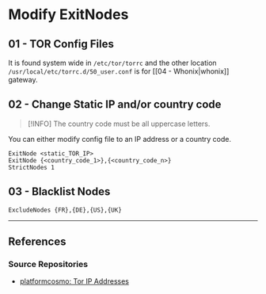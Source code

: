 # Modify ExitNodes

## 01 - TOR Config Files

It is found system wide in `/etc/tor/torrc` and the other location `/usr/local/etc/torrc.d/50_user.conf` is for [[04 - Whonix|whonix]] gateway.

## 02 - Change Static IP and/or country code

> [!INFO]
> The country code must be all uppercase letters.

You can either modify config file to an IP address or a country code.

```
ExitNode <static_TOR_IP>
ExitNode {<country_code_1>},{<country_code_n>}
StrictNodes 1
```

## 03 - Blacklist Nodes

```
ExcludeNodes {FR},{DE},{US},{UK}
```

---
## References

### Source Repositories

- [platformcosmo: Tor IP Addresses](https://github.com/platformcosmo/Tor-IP-Addresses)